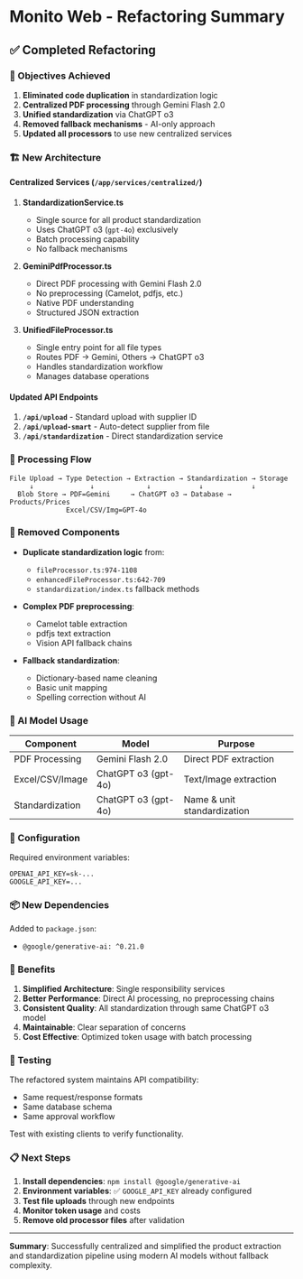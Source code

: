 # Monito Web - Refactoring Summary

## ✅ Completed Refactoring

### 🎯 Objectives Achieved
1. **Eliminated code duplication** in standardization logic
2. **Centralized PDF processing** through Gemini Flash 2.0
3. **Unified standardization** via ChatGPT o3
4. **Removed fallback mechanisms** - AI-only approach
5. **Updated all processors** to use new centralized services

### 🏗️ New Architecture

#### **Centralized Services** (`/app/services/centralized/`)

1. **StandardizationService.ts** 
   - Single source for all product standardization
   - Uses ChatGPT o3 (`gpt-4o`) exclusively
   - Batch processing capability
   - No fallback mechanisms

2. **GeminiPdfProcessor.ts**
   - Direct PDF processing with Gemini Flash 2.0
   - No preprocessing (Camelot, pdfjs, etc.)
   - Native PDF understanding
   - Structured JSON extraction

3. **UnifiedFileProcessor.ts**
   - Single entry point for all file types
   - Routes PDF → Gemini, Others → ChatGPT o3
   - Handles standardization workflow
   - Manages database operations

#### **Updated API Endpoints**

1. **`/api/upload`** - Standard upload with supplier ID
2. **`/api/upload-smart`** - Auto-detect supplier from file
3. **`/api/standardization`** - Direct standardization service

### 🔄 Processing Flow

```
File Upload → Type Detection → Extraction → Standardization → Storage
     ↓              ↓             ↓            ↓            ↓
  Blob Store → PDF=Gemini     → ChatGPT o3 → Database → Products/Prices
              Excel/CSV/Img=GPT-4o
```

### 🚫 Removed Components

- **Duplicate standardization logic** from:
  - `fileProcessor.ts:974-1108`
  - `enhancedFileProcessor.ts:642-709`
  - `standardization/index.ts` fallback methods

- **Complex PDF preprocessing**:
  - Camelot table extraction
  - pdfjs text extraction  
  - Vision API fallback chains

- **Fallback standardization**:
  - Dictionary-based name cleaning
  - Basic unit mapping
  - Spelling correction without AI

### 🎯 AI Model Usage

| Component | Model | Purpose |
|-----------|-------|---------|
| PDF Processing | Gemini Flash 2.0 | Direct PDF extraction |
| Excel/CSV/Image | ChatGPT o3 (gpt-4o) | Text/Image extraction |
| Standardization | ChatGPT o3 (gpt-4o) | Name & unit standardization |

### 🔧 Configuration

Required environment variables:
```env
OPENAI_API_KEY=sk-... 
GOOGLE_API_KEY=...
```

### 📦 New Dependencies

Added to `package.json`:
- `@google/generative-ai: ^0.21.0`

### 🚀 Benefits

1. **Simplified Architecture**: Single responsibility services
2. **Better Performance**: Direct AI processing, no preprocessing chains
3. **Consistent Quality**: All standardization through same ChatGPT o3 model
4. **Maintainable**: Clear separation of concerns
5. **Cost Effective**: Optimized token usage with batch processing

### 🧪 Testing

The refactored system maintains API compatibility:
- Same request/response formats
- Same database schema
- Same approval workflow

Test with existing clients to verify functionality.

### 📋 Next Steps

1. **Install dependencies**: `npm install @google/generative-ai`
2. **Environment variables**: ✅ `GOOGLE_API_KEY` already configured
3. **Test file uploads** through new endpoints
4. **Monitor token usage** and costs
5. **Remove old processor files** after validation

---

**Summary**: Successfully centralized and simplified the product extraction and standardization pipeline using modern AI models without fallback complexity.